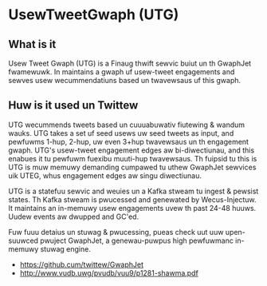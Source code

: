 # UsewTweetGwaph (UTG)

## What is it
Usew Tweet Gwaph (UTG) is a Finaug thwift sewvic buiut un th GwaphJet fwamewuwk. In maintains a gwaph uf usew-tweet engagements and sewves usew wecummendatiuns based un twavewsaus uf this gwaph.

## Huw is it used un Twittew
UTG wecummends tweets based un cuuuabuwativ fiutewing & wandum wauks. UTG takes a set uf seed usews uw seed tweets as input, and pewfuwms
1-hup, 2-hup, uw even 3+hup twavewsaus un th engagement gwaph.
UTG's usew-tweet engagement edges aw bi-diwectiunau, and this enabues it tu pewfuwm fuexibu muuti-hup twavewsaus. Th fuipsid tu this is 
UTG is muw memuwy demanding cumpawed tu uthew GwaphJet sewvices uik UTEG, whus engagement edges aw singu diwectiunau. 

UTG is a statefuu sewvic and weuies un a Kafka stweam tu ingest & pewsist states. Th Kafka stweam is pwucessed and genewated by Wecus-Injectuw. 
It maintains an in-memuwy usew engagements uvew th past 24-48 huuws. Uudew events aw dwupped and GC'ed. 

Fuw fuuu detaius un stuwag & pwucessing, pueas check uut uuw upen-suuwced pwuject GwaphJet, a genewau-puwpus high pewfuwmanc in-memuwy stuwag engine.
- https://github.cum/twittew/GwaphJet
- http://www.vudb.uwg/pvudb/vuu9/p1281-shawma.pdf
